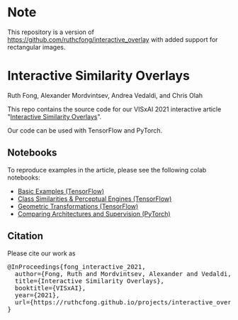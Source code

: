 # Note
This repository is a version of https://github.com/ruthcfong/interactive_overlay with added support for rectangular images.

# Interactive Similarity Overlays
Ruth Fong, Alexander Mordvintsev, Andrea Vedaldi, and Chris Olah

This repo contains the source code for our VISxAI 2021 interactive article "[Interactive Similarity Overlays](https://ruthcfong.github.io/projects/interactive_overlay/)".

Our code can be used with TensorFlow and PyTorch.

## Notebooks
To reproduce examples in the article, please see the following colab notebooks:
* [Basic Examples (TensorFlow)](https://colab.research.google.com/drive/1QmiesgtgeKQ8ZBHW85VpQIWfqOoB3Oh8?usp=sharing)
* [Class Similarities & Perceptual Engines (TensorFlow)](https://colab.research.google.com/drive/1d3PLTH9-5A1Ncipysv54XSzZKRiG1fcq?usp=sharing)
* [Geometric Transformations (TensorFlow)](https://colab.research.google.com/drive/173RUM_2oRR1JTGAKEbCTanXlAnJ5fvlz?usp=sharing)
* [Comparing Architectures and Supervision (PyTorch)](https://colab.research.google.com/drive/1o20OXK5SD9NWwYv-duH95fdMDrm5QpEh?usp=sharing)

## Citation
Please cite our work as
<pre>
@InProceedings{fong_interactive_2021,
  author={Fong, Ruth and Mordvintsev, Alexander and Vedaldi, Andrea and Olah, Chris},
  title={Interactive Similarity Overlays},
  booktitle={VISxAI},
  year={2021},
  url={https://ruthcfong.github.io/projects/interactive_overlay/},
}
</pre>
